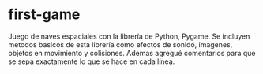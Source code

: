 # first-game

Juego de naves espaciales con la librería de Python, Pygame. 
Se incluyen metodos basicos de esta librería como efectos de sonido, imagenes, objetos en movimiento y colisiones.
Ademas agregué comentarios para que se sepa exactamente lo que se hace en cada línea.
